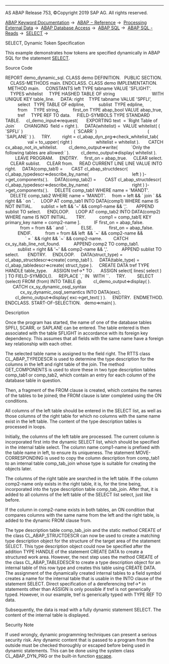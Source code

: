   

* * *

AS ABAP Release 753, ©Copyright 2019 SAP AG. All rights reserved.

[ABAP Keyword Documentation](https://help.sap.com/doc/abapdocu_753_index_htm/7.53/en-US/abenabap.htm) →  [ABAP − Reference](https://help.sap.com/doc/abapdocu_753_index_htm/7.53/en-US/abenabap_reference.htm) →  [Processing External Data](https://help.sap.com/doc/abapdocu_753_index_htm/7.53/en-US/abenabap_language_external_data.htm) →  [ABAP Database Access](https://help.sap.com/doc/abapdocu_753_index_htm/7.53/en-US/abenabap_sql.htm) →  [ABAP SQL](https://help.sap.com/doc/abapdocu_753_index_htm/7.53/en-US/abenopensql.htm) →  [ABAP SQL - Reads](https://help.sap.com/doc/abapdocu_753_index_htm/7.53/en-US/abenopen_sql_reading.htm) →  [SELECT](https://help.sap.com/doc/abapdocu_753_index_htm/7.53/en-US/abapselect.htm) → 

SELECT, Dynamic Token Specification

This example demonstrates how tokens are specified dynamically in ABAP SQL for the statement [SELECT](https://help.sap.com/doc/abapdocu_753_index_htm/7.53/en-US/abapselect.htm).

Source Code

REPORT demo\_dynamic\_sql.
CLASS demo DEFINITION.
  PUBLIC SECTION.
    CLASS-METHODS main.
ENDCLASS.
CLASS demo IMPLEMENTATION.
  METHOD main.
    CONSTANTS left TYPE tabname VALUE 'SFLIGHT'.
    TYPES whitelist     TYPE HASHED TABLE OF string
                             WITH UNIQUE KEY table\_line.
    DATA: right    TYPE tabname VALUE 'SPFLI',
          select   TYPE TABLE OF edpline,
          sublist  TYPE edpline,
          from     TYPE string,
          first\_on TYPE abap\_bool VALUE abap\_true,
          tref     TYPE REF TO data.
    FIELD-SYMBOLS <itab> TYPE STANDARD TABLE.
    cl\_demo\_input=>request(
      EXPORTING text  = \`Right Table of Join\`
      CHANGING  field = right ).
    DATA(whitelist) =  VALUE whitelist( ( \`SPFLI\` )
                                        ( \`SCARR\` )
                                        ( \`SAPLANE\` ) ).
    TRY.
        right = cl\_abap\_dyn\_prg=>check\_whitelist\_tab(
                  val = to\_upper( right )
                  whitelist = whitelist ).
      CATCH cx\_abap\_not\_in\_whitelist.
        cl\_demo\_output=>write(
          \`Only the following tables are allowed:\` ).
        cl\_demo\_output=>display( whitelist ).
        LEAVE PROGRAM.
    ENDTRY.
    first\_on = abap\_true.
    CLEAR select.
    CLEAR sublist.
    CLEAR from.
    READ CURRENT LINE LINE VALUE INTO right.
    DATA(comp\_tab1) =
      CAST cl\_abap\_structdescr( cl\_abap\_typedescr=>describe\_by\_name(
                                  left ) )->get\_components( ).
    DATA(comp\_tab2) =
      CAST cl\_abap\_structdescr( cl\_abap\_typedescr=>describe\_by\_name(
                                  right ) )->get\_components( ).
    DELETE comp\_tab1 WHERE name = 'MANDT'.
    DELETE comp\_tab2 WHERE name = 'MANDT'.
    from = left && \` join \` && right && \` on \`.
    LOOP AT comp\_tab1 INTO DATA(comp1) WHERE name IS NOT INITIAL.
      sublist = left && '~' && comp1-name && ','.
      APPEND sublist TO select.
    ENDLOOP.
    LOOP AT comp\_tab2 INTO DATA(comp2) WHERE name IS NOT INITIAL.
      TRY.
          comp1 = comp\_tab1\[ KEY primary\_key name = comp2-name \].
          IF first\_on = abap\_false.
            from = from && \` and \`.
          ELSE.
            first\_on = abap\_false.
          ENDIF.
          from = from && left  && \`~\` && comp2-name &&
                \` = \` && right && \`~\` && comp2-name.
        CATCH cx\_sy\_itab\_line\_not\_found.
          APPEND comp2 TO comp\_tab1.
          sublist = right && '~' && comp2-name && ','.
          APPEND sublist TO select.
      ENDTRY.
    ENDLOOP.
    DATA(struct\_type) = cl\_abap\_structdescr=>create( comp\_tab1 ).
    DATA(table\_type) = cl\_abap\_tabledescr=>create( struct\_type ).
    CREATE DATA tref TYPE HANDLE table\_type.
    ASSIGN tref->\* TO <itab>.
    ASSIGN select\[ lines( select ) \] TO FIELD-SYMBOL(<comp>).
    REPLACE \`,\` IN <comp>  WITH \`\`.
    TRY.
        SELECT (select) FROM (from) INTO TABLE @<itab>.
        cl\_demo\_output=>display( <itab> ).
      CATCH cx\_sy\_dynamic\_osql\_syntax
            cx\_sy\_dynamic\_osql\_semantics INTO DATA(exc).
        cl\_demo\_output=>display( exc->get\_text( ) ).
    ENDTRY.  ENDMETHOD.
ENDCLASS.
START-OF-SELECTION.
  demo=>main( ).

Description

Once the program has started, the name of one of the database tables SPFLI, SCARR, or SAPLANE can be entered. The table entered is then associated with the table SFLIGHT in accordance with its foreign key dependency. This assumes that all fields with the same name have a foreign key relationship with each other.

The selected table name is assigned to the field right. The RTTS class CL\_ABAP\_TYPEDESCR is used to determine the type description for the columns in the left and right table of the join. The method GET\_COMPONENTS is used to store these in two type description tables comp\_tab1 or comp\_tab2, which contain an entry for each column of the database table in question.

Then, a fragment of the FROM clause is created, which contains the names of the tables to be joined; the FROM clause is later completed using the ON conditions.

All columns of the left table should be entered in the SELECT list, as well as those columns of the right table for which no columns with the same name exist in the left table. The content of the type description tables is processed in loops.

Initially, the columns of the left table are processed. The current column is incorporated first into the dynamic SELECT list, which should be specified in the internal table select. The column name comp1-name is prefixed with the table name in left, to ensure its uniqueness. The statement MOVE-CORRESPONDING is used to copy the column description from comp\_tab1 to an internal table comp\_tab\_join whose type is suitable for creating the objects later.

The columns of the right table are searched in the left table. If the column comp2-name only exists in the right table, it is, for the time being, incorporated into the type description table comp\_tab\_join. After that, it is added to all columns of the left table of the SELECT list select, just like before.

If the column in comp2-name exists in both tables, an ON condition that compares columns with the same name from the left and the right table, is added to the dynamic FROM clause from.

The type description table comp\_tab\_join and the static method CREATE of the class CL\_ABAP\_STRUCTDESCR can now be used to create a matching type description object for the structure of the target area of the statement SELECT. This type description object could now be specified after the addition TYPE HANDLE of the statement CREATE DATA to create a structured work area. However, the next step uses the method CREATE of the class CL\_ABAP\_TABLEDESCR to create a type description object for an internal table of this row type and creates this table using CREATE DATA. The assignment of the dynamically created internal tables to a field symbol <itab> creates a name for the internal table that is usable in the INTO clause of the statement SELECT. Direct specification of a dereferencing tref->\* in statements other than ASSIGN is only possible if tref is not generically typed. However, in our example, tref is generically typed with TYPE REF TO data.

Subsequently, the data is read with a fully dynamic statement SELECT. The content of the internal table <itab> is displayed.

Security Note

If used wrongly, dynamic programming techniques can present a serious security risk. Any dynamic content that is passed to a program from the outside must be checked thoroughly or escaped before being used in dynamic statements. This can be done using the system class CL\_ABAP\_DYN\_PRG or the built-in function [escape](https://help.sap.com/doc/abapdocu_753_index_htm/7.53/en-US/abenescape_functions.htm).